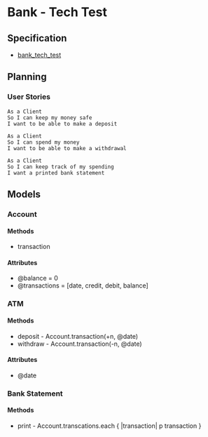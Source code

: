 # Bank - Tech Test

## Specification
* [bank_tech_test](https://github.com/makersacademy/course/blob/master/individual_challenges/bank_tech_test.md)

## Planning
### User Stories
```
As a Client
So I can keep my money safe
I want to be able to make a deposit
```
```
As a Client
So I can spend my money
I want to be able to make a withdrawal
```
```
As a Client
So I can keep track of my spending
I want a printed bank statement
```

## Models
### Account
#### Methods
* transaction
#### Attributes
* @balance = 0
* @transactions = [date, credit, debit, balance]

### ATM
#### Methods
* deposit - Account.transaction(+n, @date)
* withdraw - Account.transaction(-n, @date)
#### Attributes
* @date

### Bank Statement
#### Methods
* print - Account.transcations.each { |transaction| p transaction }

